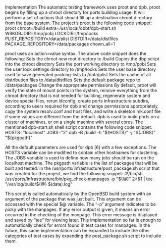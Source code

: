 Implementation
The automatic testing framework uses proot and dpb. proot begins by filling up a chroot directory for ports building usage. It will perform a set of actions that should fill up a destination chroot directory from the base system. The project’s proot is the following code snippet:
proot chroot=/build extra=/usr/local/obbt/dpb-start.sh WRKOBJDIR=/tmp/pobj LOCKDIR=/tmp/locks PLIST_REPOSITORY=/data/plist DISTDIR=/data/distfiles PACKAGE_REPOSITORY=/data/packages chown_all=1

proot uses an action=value syntax. The above code snippet does the following:
Sets the chroot new root directory to /build
Copies the dbp script into the chroot directory
Sets the port working directory to /tmp/pobj
Sets the user lock settings directory to /tmp/locks
Sets the user base directory used to save generated packing-lists to /data/plist
Sets the cache of all distribution files to /data/distfiles
Sets the default package repo to /data/packages
Change the appropriate permissions
By default, proot will verify the state of mount points in the system, remove everything from the chroot directory that is not needed for building, regenerate system and device special files, rerun ldconfig, create ports infrastructure subdirs, according to users required for dpb and change permissions appropriately, copy the system resolv.conf and host files, and write a skeleton mk.conf file if some values are different from the default. 
dpb is used to build ports on a cluster of machines, or on a single machine with several cores. The mentioned dpb-start.sh shell script contains the following code snippet:
HOSTS="localhost"
JOBS="2"
dpb -B /build -h  "${HOSTS}" -j "${JOBS}"  "${pkgpath}"

All the default parameters are used for dpb [6] with a few exceptions. The HOSTS variable can be modified to contain other hostnames for clustering. The JOBS variable is used to define how many jobs should be run on the localhost machine. The pkgpath variable is the list of packages that will be built and tested.
In the /usr/ports/infrastructure/post_package.sh script that was created for the project, we find the following snippet:
#!/bin/sh
/usr/ports/infrastructure/bin/pkg_check-manpages -p "${@}" 2>&1 | tee "/var/log/build/${@} $(date).log"

This script is called automatically by the OpenBSD build system with an argument of the package that was just built. This argument can be accessed with the special $@ variable. The “-p” argument indicates to be picky with the manpages. If any error output is given, it means an error occurred in the checking of the manpage. This error message is displayed and saved by “tee” for viewing later. 
This implementation so far is enough to automatically check for errors found in test cases for manpages. In the future, this same implementation can be expanded to include the other categories of test cases by expanding the post_package.sh script to include them.
